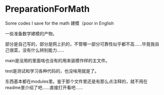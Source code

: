 # PreparationForMath
Some codes I save for the math 建模（poor in English

一些准备数学建模的产物。

部分是自己写的，部分是网上扒的，不管哪一部分可靠性似乎都不高……毕竟我自己很菜，没有什么辨别能力……

main是没用的里面啥也没有的用来装模作样的主文件。

test是测试和学习各种代码的，也没啥用就是了。

东西基本都在modules里。鉴于那个文件里还是有那么点注释的，就不用在readme里介绍了吧……直接打开看吧……

